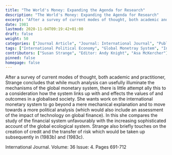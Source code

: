```yaml
---
title: "The World's Money: Expanding the Agenda for Research"
description: "The World's Money: Expanding the Agenda for Research"
excerpt: "After a survey of current modes of thought, both academic and practitioner, Strange concludes that while much analysis can usefully illuminate the mechanisms of the global monetary system, there is little attempt ally this to a consideration how the system links up with and effects the values of and outcomes in a globalised society. She wants work on the international monetary system to go beyond a mere mechanical explanation and to move towards a more political analysis (which would also include an assessment of the impact of technology on global finance). In this she compares the study of the financial system unfavourably with the increasing sophisticated account of the global ecological system. Strange also briefly touches on the creation of credit and the transfer of risk which would be taken up subsequently in (1983b) and (1983c)."
date: 1981
lastmod: 2020-11-04T09:19:42+01:00
draft: false
weight: 50
categories: ["Journal Article", "Journal: International Journal", "Publisher: Sage Journals"]
tags: ["International Political Economy", "Global Monetray System", "International Relations", "Security"]
contributors: ["Susan Strange", "Editor: Andy Knight", "Asa McKercher"]
pinned: false
homepage: false
---
```


After a survey of current modes of thought, both academic and practitioner, Strange concludes that while much analysis can usefully illuminate the mechanisms of the global monetary system, there is little attempt ally this to a consideration how the system links up with and effects the values of and outcomes in a globalised society. She wants work on the international monetary system to go beyond a mere mechanical explanation and to move towards a more political analysis (which would also include an assessment of the impact of technology on global finance). In this she compares the study of the financial system unfavourably with the increasing sophisticated account of the global ecological system. Strange also briefly touches on the creation of credit and the transfer of risk which would be taken up subsequently in (1983b) and (1983c).

International Journal. Volume: 36 Issue: 4. Pages 691-712